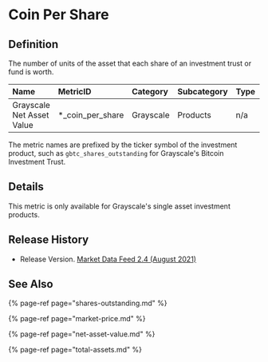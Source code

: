 # Coin Per Share

## Definition

The number of units of the asset that each share of an investment trust or fund is worth.

| Name | MetricID | Category | Subcategory | Type | Unit | Frequency |
| :--- | :--- | :--- | :--- | :--- | :--- | :--- |
| Grayscale Net Asset Value | \*\_coin\_per\_share | Grayscale | Products | n/a | Native units | 1d |

The metric names are prefixed by the ticker symbol of the investment product, such as `gbtc_shares_outstanding` for Grayscale's Bitcoin Investment Trust.

## Details

This metric is only available for Grayscale's single asset investment products.

## Release History

* Release Version. [Market Data Feed 2.4 \(August 2021\) ](https://coinmetrics.io/cm-market-data-feed-v2-4-release-notes/)

## See Also 

{% page-ref page="shares-outstanding.md" %}

{% page-ref page="market-price.md" %}

{% page-ref page="net-asset-value.md" %}

{% page-ref page="total-assets.md" %}



